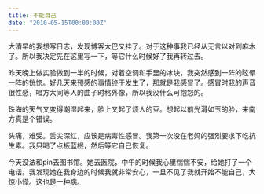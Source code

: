 ```yaml
---
title: 不能自己
date: "2010-05-15T00:00:00Z"
---
```


大清早的我想写日志，发现博客大巴又挂了。对于这种事我已经从无言以对到麻木了。所以我决定先在这里写一下，等它什么时候好了我再转过去。

昨天晚上做实验做到一半的时候，对着空调和手里的冰块，我突然感到一阵的眩晕一阵的恍惚。好几天来预感的事情终于发生了，那就是我感冒了。感冒时我的声音很性感，唱方大同等人的曲子时格外像，所以我没什么可抱怨的。

珠海的天气又变得潮湿起来，脸上又起了烦人的豆。想起以前光滑如玉的脸，来南方真是个错误。 

头痛，难受。舌尖深红，应该是病毒性感冒。我第一次没在老妈的强烈要求下吃抗生素。我只喝了点板蓝根，然后等它自己恢复。

今天没法和pin去图书馆。她去医院，中午的时候我心里惴惴不安，给她打了一个电话。我发现她在我身边的时候我就非常安心，一旦不见了我就开始不能自己，大惊小怪。这也是一种病。